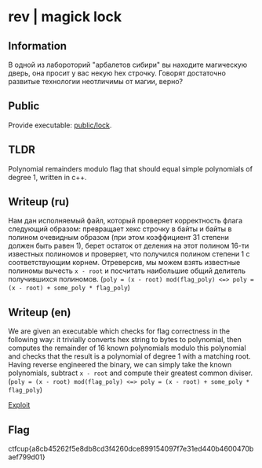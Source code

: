 # rev | magick lock

## Information

В одной из лабороторий "арбалетов сибири" вы находите магическую дверь, она просит у вас некую hex строчку. Говорят достаточно развитые технологии неотличимы от магии, верно?

## Public

Provide executable: [public/lock](public/lock).

## TLDR

Polynomial remainders modulo flag that should equal simple polynomials of degree 1, written in c++.

## Writeup (ru)

Нам дан исполняемый файл, который проверяет корректность флага следующий образом: превращает хекс строчку в байты и байты в полином очевидным образом (при этом коэффициент 31 степени должен быть равен 1), берет остаток от деления на этот полином 16-ти известных полиномов и проверяет, что получился полином степени 1 с соответствующим корнем. Отреверсив, мы можем взять известные полиномы вычесть `x - root` и посчитать наибольшие общий делитель получившихся полиномов. (`poly = (x - root) mod(flag_poly) <=> poly = (x - root) + some_poly * flag_poly`)

## Writeup (en)

We are given an executable which checks for flag correctness in the following way: it trivially converts hex string to bytes to polynomial, then computes the remainder of 16 known polynomials modulo this polynomial and checks that the result is a polynomial of degree 1 with a matching root. Having reverse engineered the binary, we can simply take the known polynomials, subtract `x - root` and compute their greatest common diviser. (`poly = (x - root) mod(flag_poly) <=> poly = (x - root) + some_poly * flag_poly`)

[Exploit](solve/solve.py)

## Flag

ctfcup{a8cb45262f5e8db8cd3f4260dce899154097f7e31ed440b4600470baef799d01}
